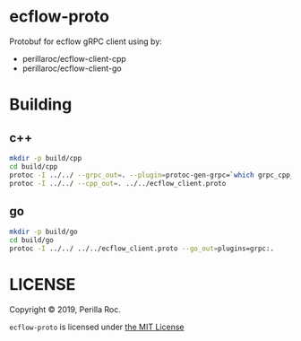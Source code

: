 # ecflow-proto

Protobuf for ecflow gRPC client using by:

- perillaroc/ecflow-client-cpp
- perillaroc/ecflow-client-go

# Building

## c++

```bash
mkdir -p build/cpp
cd build/cpp
protoc -I ../../ --grpc_out=. --plugin=protoc-gen-grpc=`which grpc_cpp_plugin` ../../ecflow_client.proto
protoc -I ../../ --cpp_out=. ../../ecflow_client.proto
```

## go

```bash
mkdir -p build/go
cd build/go
protoc -I ../../ ../../ecflow_client.proto --go_out=plugins=grpc:.
```

# LICENSE

Copyright &copy; 2019, Perilla Roc.

`ecflow-proto` is licensed under [the MIT License](./LICENSE)